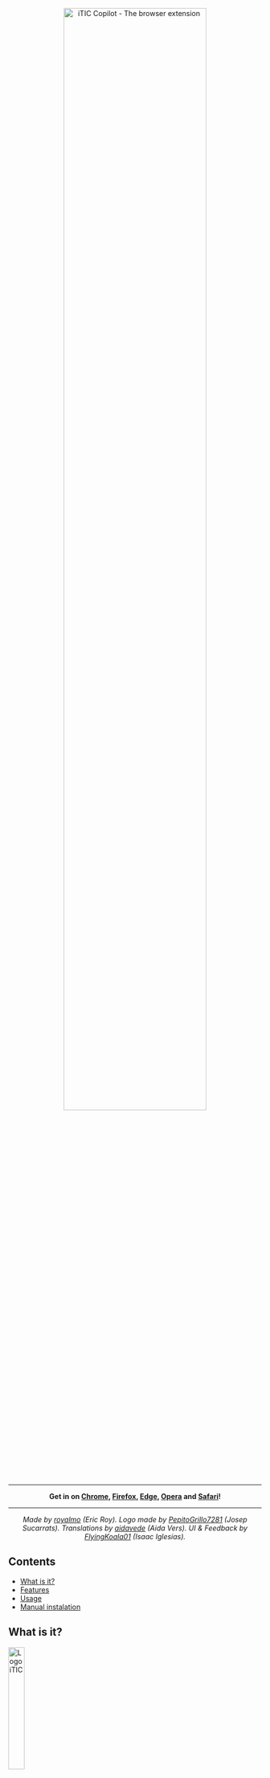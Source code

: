 <p align="center">
  <img src="https://user-images.githubusercontent.com/49844173/162380728-c396ab95-0566-437d-9882-656ef5503fd9.png" alt="iTIC Copilot - The browser extension" width="75%" />
</p>

----

<p align="center"><strong>
  Get in on <a href="https://chrome.google.com/webstore/detail/opcjpngfgjgceflfdajgekochbmclgmh">Chrome</a>,
  <a href="https://addons.mozilla.org/firefox/addon/itic-copilot/">Firefox</a>,
  <a href="https://microsoftedge.microsoft.com/addons/detail/bjokdnpmhkdokhpkdbgbpgbpmjbknjoh">Edge</a>,
  <a href="https://addons.opera.com/es/extensions/details/itic-copilot/">Opera</a>
  and <a href="https://www.youtube.com/watch?v=dQw4w9WgXcQ">Safari</a>!
</strong></p>
  
----
<p align="center">
  <em>Made by <a href="https://github.com/royalmo">royalmo</a> (Eric Roy). Logo made by <a href="https://github.com/PepitoGrillo7281">PepitoGrillo7281</a> (Josep Sucarrats). Translations by <a href="https://github.com/aidavede">aidavede</a> (Aida Vers). UI & Feedback by <a href="https://github.com/FlyingKoala01">FlyingKoala01</a> (Isaac Iglesias).</em>
</p>


## Contents
- [What is it?](#what-is-it)
- [Features](#features)
- [Usage](#usage)
- [Manual instalation](#manual-instalation)

## What is it?

<p>
  <img src="https://user-images.githubusercontent.com/49844173/158698760-a9dcbb61-3f0d-4b67-9af2-ef7eed17cdd1.png" alt="Logo iTIC" width=25% />
</p>

I'm studying an ICT Systems Engineering degree (called also iTIC). During the degree I've found that some tools that we needed to use were a little bit hard to understand at first, or they weren't just as productive as they could be.

That's why I created a browser extension that could, at least, try to make the navigation experience better. It is available on all the browsers that let users publish their extensions without having to be rich.

### Screenshots

<p>
  <img src="https://user-images.githubusercontent.com/49844173/186610518-3de8a1cb-f065-42b5-adf2-f6c88851f29c.PNG" alt="Slide 1" width=45% />
  <img src="https://user-images.githubusercontent.com/49844173/186610537-f7260a55-fa98-44ae-999a-ff955bc73e31.PNG" alt="Slide 2" width=45% />
  <img src="https://user-images.githubusercontent.com/49844173/186610553-95c65eb7-8d23-458e-afec-caa36d198b6f.PNG" alt="Slide 3" width=30% />
  <img src="https://user-images.githubusercontent.com/49844173/186610560-89110751-153d-4db4-bb00-c07b4d7037f1.PNG" alt="Slide 4" width=30% />
  <img src="https://user-images.githubusercontent.com/49844173/186610567-7de1be6d-c0ca-41a1-a2f5-eec489e2913a.PNG" alt="Slide 5" width=30% />
</p>

### Extension's public description

If you are an ICT Systems Student at EPSEM, the iTIC Copilot browser extension is a "must have".

Through experience we know the sites that you will spending time on for hours, and we have no doubt that you will be pleased with the following features that we have developed.

- Anti-downloader & full-downloader (OCW's website).
- Atenea & Escriny autologin.
- Grades Calculator (Atenea's website).
- Combination of Escriny's & Overleaf's website.
- Documents with advice (wish we had this when we were studying...).

Boost your productivity with iTIC Copilot, instead of getting getting inside an `ATOMIC_BLOCK`! (you will get the joke by the end of 2nd grade)

## Features

This extension makes the browsing experience of iTIC students much, much easier.

### Better navigation in the OpenCourseWare

- We have added a customizable landing page, so you can access your favourite subjects easily.
- It disables the 'forced download' when accessing some files. Specially, the PDF's, that with the extension are opened with the browser.
- It has a 'download subject' option, that creates a `.zip` file with all the resources of a subject, to make massive downloads easier.
- The same occurs when downloading a folder inside a subject, or when downloading an entire quatrimester.
- We made the download process fully controllable by the end-user (cancel button, messages of errors, etc.).

### Escriny (iTIC's OpenProject) productivity

- We have created a Subversion web client. This means that you can edit, create, and delete files and folders from Escriny's website! Isn't that a dream?
- We have also added a custom landing page, with your private projects (those are the ones that you will usually work on).

### Atenea (iTIC's Moodle) productivity

Work in progress. For the moment, there's nothing here.

### Subject saver

You can save your subjects and groups. This will make some features available:

- You can see your updated timetable with a single click (you don't have to select the groups each time).
- You can easily access your subject's course guides, with a small menu we created.
- The OpenCourseWare's landing page has a more precise information.

## Usage

The extension has a nice User Interface, in witch settings can be changed, and the main websites visited through the degree are available.
Just open it and check every link!

## Manual instalation

By downloading the source code you can use the extension and play with it. As long as you respect the extension's liscence, you can do what you want.

Here you have a tutorial for the manual instalation in Google Chrome. For the other browsers, it should be more or less the same instructions.

### 1. Clone the repository

Assuming you have git installed, run
```
git clone https://github.com/royalmo/itic-copilot.git
```

Otherwise, you can [download the zip file](https://github.com/royalmo/itic-copilot/archive/refs/heads/main.zip) of the repository, and unzip the downloaded file.

### 2. Activate Chrome developer mode

Go to [`chrome://extensions/`](chrome://extensions/) on your Chrome browser and enable **Developer mode** at the top right of the page.

![Developer mode](https://user-images.githubusercontent.com/49844173/158700807-1788513c-1581-482d-b9db-b12c30bb7774.png)

### 3. Load the extension folder

A **Load unpacked** button will appear at the top left of the page after enabling *Developer mode*. Click there, and select the *itic-copilot* folder you just cloned.

![Load unpacked](https://user-images.githubusercontent.com/49844173/158700864-62b51048-0768-4926-b1d7-272f7f4bbf97.png)


That's it! You should be able to open OCW's files without downloading them. **Caution!** Make sure you don't delete the downloaded folder! Chrome loads the extension from there every time you open the browser.

## Firefox installation

To make the extension work in Firefox you need to modify the `manifest.json` file.

```json
    "background": {
        "service_worker": "js/background.js"
    },

    "background_firefox": {
        "scripts": ["js/background.js"]
    },
```

Rename the background tags to be like this, so Firefox picks the correct one.

```json
    "background_chrome": {
        "service_worker": "js/background.js"
    },

    "background": {
        "scripts": ["js/background.js"]
    },
```

That's the only non-compatible setting. All the rest is compatible among all
browsers.
